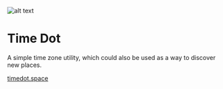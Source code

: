 ![alt text](https://github.com/IanCarrasco/time_dot/blob/gh-pages/images/timedotbanner.png)

# Time Dot

A simple time zone utility, which could also be used as a way to discover new places.

[timedot.space](http://timedot.space)


